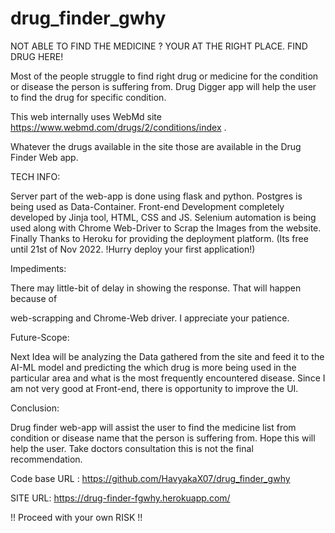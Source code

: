 # drug_finder_gwhy
NOT ABLE TO FIND THE MEDICINE ? YOUR AT THE RIGHT PLACE. FIND DRUG HERE!

Most of the people struggle to find right drug or medicine for the condition or disease the person is suffering from. Drug Digger app will help the user to find the drug for specific condition.

This web internally uses WebMd site https://www.webmd.com/drugs/2/conditions/index  .

Whatever the drugs available in the site those are available in the Drug Finder Web app.

TECH INFO:

Server part of the web-app is done using flask and python. Postgres is being used as Data-Container. Front-end Development completely developed by Jinja tool, HTML, CSS and JS. Selenium automation is being used along with Chrome Web-Driver to Scrap the Images from the website. Finally Thanks to Heroku for providing the deployment platform. (Its free until 21st of Nov 2022. !Hurry deploy your first application!)


Impediments:

There may little-bit of delay in showing the response. That will happen because of

web-scrapping and Chrome-Web driver. I appreciate your patience.

Future-Scope:

Next Idea will be analyzing the Data gathered from the site and feed it to the AI-ML model and predicting the which drug is more being used in the particular area and what is the most frequently encountered disease. Since I am not very good at Front-end, there is opportunity to improve the UI.

Conclusion:

Drug finder web-app will assist the user to find the medicine list from condition or disease name that the person is suffering from. Hope this will help the user. Take doctors consultation this is not the final recommendation. 

Code base URL : https://github.com/HavyakaX07/drug_finder_gwhy

SITE URL: https://drug-finder-fgwhy.herokuapp.com/

!! Proceed with your own RISK !!
